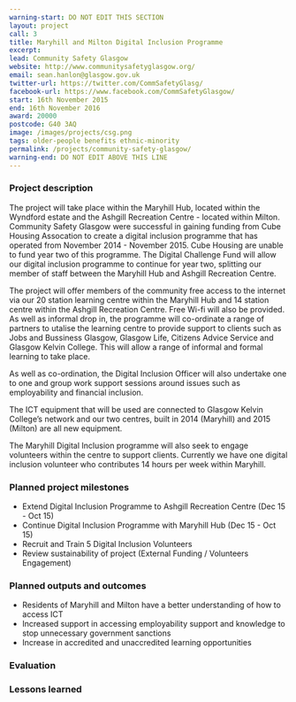 ```yaml
---
warning-start: DO NOT EDIT THIS SECTION
layout: project
call: 3
title: Maryhill and Milton Digital Inclusion Programme
excerpt: 
lead: Community Safety Glasgow
website: http://www.communitysafetyglasgow.org/
email: sean.hanlon@glasgow.gov.uk
twitter-url: https://twitter.com/CommSafetyGlasg/ 
facebook-url: https://www.facebook.com/CommSafetyGlasgow/
start: 16th November 2015
end: 16th November 2016
award: 20000
postcode: G40 3AQ
image: /images/projects/csg.png
tags: older-people benefits ethnic-minority
permalink: /projects/community-safety-glasgow/
warning-end: DO NOT EDIT ABOVE THIS LINE
---
```


### Project description

The project will take place within the Maryhill Hub, located within the Wyndford estate and the Ashgill Recreation Centre - located within Milton. Community Safety Glasgow were successful in gaining funding from Cube Housing Assocation to create a digital inclusion programme that has operated from November 2014 - November 2015. Cube Housing are unable to fund year two of this programme. The Digital Challenge Fund will allow our digital inclusion programme to continue for year two, splitting our member of staff between the Maryhill Hub and Ashgill Recreation Centre. 

The project will offer members of the community free access to the internet via our 20 station learning centre within the Maryhill Hub and 14 station centre within the Ashgill Recreation Centre. Free Wi-fi will also be provided. As well as informal drop in, the programme will co-ordinate a range of partners to utalise the learning centre to provide support to clients such as Jobs and Bussiness Glasgow, Glasgow Life, Citizens Advice Service and Glasgow Kelvin College. This will allow a range of informal and formal learning to take place. 

As well as co-ordination, the Digital Inclusion Officer will also undertake one to one and group work support sessions around issues such as employability and financial inclusion. 

The ICT equipment that will be used are connected to Glasgow Kelvin College’s network and our two centres, built in 2014 (Maryhill) and 2015 (Milton) are all new equipment. 

The Maryhill Digital Inclusion programme will also seek to engage volunteers within the centre to support clients. Currently we have one digital inclusion volunteer who contributes 14 hours per week within Maryhill.

### Planned project milestones

* Extend Digital Inclusion Programme to Ashgill Recreation Centre (Dec 15 - Oct 15)
* Continue Digital Inclusion Programme with Maryhill Hub (Dec 15 - Oct 15)
* Recruit and Train 5 Digital Inclusion Volunteers
* Review sustainability of project (External Funding / Volunteers Engagement)


### Planned outputs and outcomes

* Residents of Maryhill and Milton have a better understanding of how to access ICT
* Increased support in accessing employability support and knowledge to stop unnecessary government sanctions
* Increase in accredited and unaccredited learning opportunities


### Evaluation


### Lessons learned



